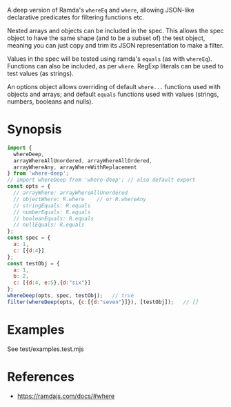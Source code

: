 A deep version of Ramda's `whereEq` and `where`, allowing JSON-like declarative predicates for filtering functions etc. 

Nested arrays and objects can be included in the spec. This allows the spec object to have the same shape (and to be a subset of) the test object, meaning you can just copy and trim its JSON representation to make a filter.

Values in the spec will be tested using ramda's `equals` (as with `whereEq`). Functions can also be included, as per `where`. RegExp literals can be used to test values (as strings).

An options object allows overriding of default `where...` functions used with objects and arrays; and default `equals` functions used with values (strings, numbers, booleans and nulls). 

# Synopsis

```js
import {
  whereDeep, 
  arrayWhereAllUnordered, arrayWhereAllOrdered, 
  arrayWhereAny, arrayWhereWithReplacement
} from 'where-deep';
// import whereDeep from 'where-deep'; // also default export
const opts = {
  // arrayWhere: arrayWhereAllUnordered   
  // objectWhere: R.where    // or R.whereAny
  // stringEquals: R.equals  
  // numberEquals: R.equals
  // booleanEquals: R.equals
  // nullEquals: R.equals
};
const spec = {
  a: 1,
  c: [{d:4}] 
};
const testObj = {
  a: 1,
  b: 2,
  c: [{d:4, e:5},{d:"six"}]
};
whereDeep(opts, spec, testObj);   // true 
filter(whereDeep(opts, {c:[{d:"seven"}]}), [testObj]);   // []
```

# Examples

See test/examples.test.mjs

# References

* https://ramdajs.com/docs/#where
